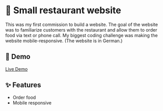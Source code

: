 # 📌 Small restaurant website 

This was my first commission to build a website. The goal of the website was to familiarize customers with the restaurant and allow them to order food via text or phone call. My biggest coding challenge was making the website mobile-responsive. (The website is in German.)

## 🚀 Demo  
[Live Demo](https://22-nicolas.github.io/alibaba-website)  

## ✨ Features  
- Order food 
- Mobile responsive  
